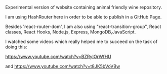 Experimental version of website containing animal friendly wine repository.


I am using HashRouter here in order to be able to publish in a GitHub Page.

Besides 'react-router-dom', I am also using "react-transition-group",  React classes, React Hooks, Node.js, Express, MongoDB,JavaScript.


I watched some videos which really helped me to succeed on the task of doing this:

https://www.youtube.com/watch?v=BZRyIOrWfHU

and 
https://www.youtube.com/watch?v=t8JK5bVoVBw

